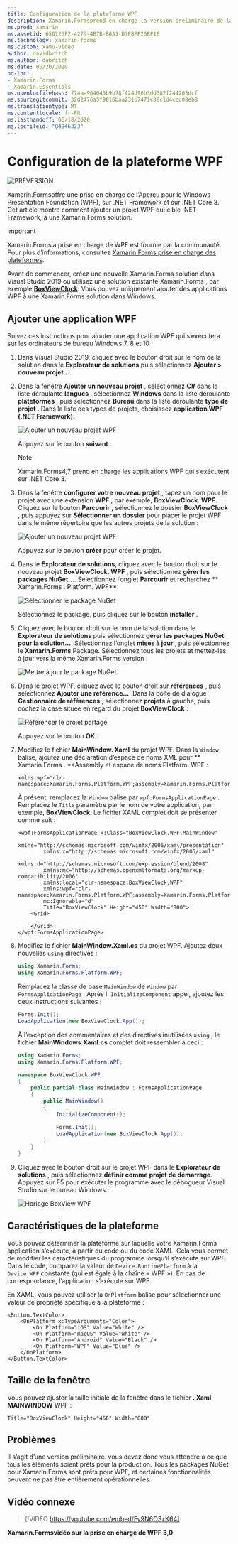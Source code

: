 ```yaml
---
title: Configuration de la plateforme WPF
description: Xamarin.Formsprend en charge la version préliminaire de la plateforme WPF.
ms.prod: xamarin
ms.assetid: 650723F2-4279-4B7B-B0A1-D7F8FF26BF1E
ms.technology: xamarin-forms
ms.custom: xamu-video
author: davidbritch
ms.author: dabritch
ms.date: 05/20/2020
no-loc:
- Xamarin.Forms
- Xamarin.Essentials
ms.openlocfilehash: 774ae964643b9b78f424d96b3dd382f244205dcf
ms.sourcegitcommit: 32d2476a5f9016baa231b7471c88c1d4ccc08eb8
ms.translationtype: MT
ms.contentlocale: fr-FR
ms.lasthandoff: 06/18/2020
ms.locfileid: "84946323"
---
```

# <a name="wpf-platform-setup"></a>Configuration de la plateforme WPF

![PRÉVERSION](~/media/shared/preview.png)

Xamarin.Formsoffre une prise en charge de l’Aperçu pour le Windows Presentation Foundation (WPF), sur .NET Framework et sur .NET Core 3. Cet article montre comment ajouter un projet WPF qui cible .NET Framework, à une Xamarin.Forms solution.

> [!IMPORTANT]
> Xamarin.Formsla prise en charge de WPF est fournie par la communauté. Pour plus d’informations, consultez [ Xamarin.Forms prise en charge des plateformes](https://github.com/xamarin/Xamarin.Forms/wiki/Platform-Support).

Avant de commencer, créez une nouvelle Xamarin.Forms solution dans Visual Studio 2019 ou utilisez une solution existante Xamarin.Forms , par exemple [**BoxViewClock**](https://docs.microsoft.com/samples/xamarin/xamarin-forms-samples/boxview-boxviewclock). Vous pouvez uniquement ajouter des applications WPF à une Xamarin.Forms solution dans Windows.

## <a name="add-a-wpf-application"></a>Ajouter une application WPF

Suivez ces instructions pour ajouter une application WPF qui s’exécutera sur les ordinateurs de bureau Windows 7, 8 et 10 :

1. Dans Visual Studio 2019, cliquez avec le bouton droit sur le nom de la solution dans le **Explorateur de solutions** puis sélectionnez **Ajouter > nouveau projet...**.

2. Dans la fenêtre **Ajouter un nouveau projet** , sélectionnez **C#** dans la liste déroulante **langues** , sélectionnez **Windows** dans la liste déroulante **plateformes** , puis sélectionnez **Bureau** dans la liste déroulante **type de projet** . Dans la liste des types de projets, choisissez **application WPF (.NET Framework)**:

    ![Ajouter un nouveau projet WPF](wpf-images/add-project.png "Ajouter un nouveau projet WPF")

    Appuyez sur le bouton **suivant** .

    > [!NOTE]
    > Xamarin.Forms4,7 prend en charge les applications WPF qui s’exécutent sur .NET Core 3.

3. Dans la fenêtre **configurer votre nouveau projet** , tapez un nom pour le projet avec une extension **WPF** , par exemple, **BoxViewClock. WPF**. Cliquez sur le bouton **Parcourir** , sélectionnez le dossier **BoxViewClock** , puis appuyez sur **Sélectionner un dossier** pour placer le projet WPF dans le même répertoire que les autres projets de la solution :

    ![Ajouter un nouveau projet WPF](wpf-images/configure-project.png "Ajouter un nouveau projet WPF")

    Appuyez sur le bouton **créer** pour créer le projet.

4. Dans le **Explorateur de solutions**, cliquez avec le bouton droit sur le nouveau projet **BoxViewClock. WPF** , puis sélectionnez **gérer les packages NuGet...**. Sélectionnez l’onglet **Parcourir** et recherchez ** Xamarin.Forms . Platform. WPF**:

    ![Sélectionner le package NuGet](wpf-images/select-nuget-package.png "Sélectionner le package NuGet")

    Sélectionnez le package, puis cliquez sur le bouton **installer** .

5. Cliquez avec le bouton droit sur le nom de la solution dans le **Explorateur de solutions** puis sélectionnez **gérer les packages NuGet pour la solution...**. Sélectionnez l’onglet **mises à jour** , puis sélectionnez le **Xamarin.Forms** Package. Sélectionnez tous les projets et mettez-les à jour vers la même Xamarin.Forms version :

    ![Mettre à jour le package NuGet](wpf-images/update-nuget-package.png "Mettre à jour le package NuGet")

6. Dans le projet WPF, cliquez avec le bouton droit sur **références** , puis sélectionnez **Ajouter une référence...**. Dans la boîte de dialogue **Gestionnaire de références** , sélectionnez **projets** à gauche, puis cochez la case située en regard du projet **BoxViewClock** :

    ![Référencer le projet partagé](wpf-images/reference-shared-project.png "Référencer le projet partagé")

    Appuyez sur le bouton **OK** .

7. Modifiez le fichier **MainWindow. Xaml** du projet WPF. Dans la `Window` balise, ajoutez une déclaration d’espace de noms XML pour ** Xamarin.Forms . **Assembly et espace de noms Platform. WPF :

    ```xaml
    xmlns:wpf="clr-namespace:Xamarin.Forms.Platform.WPF;assembly=Xamarin.Forms.Platform.WPF"
    ```

    À présent, remplacez la `Window` balise par `wpf:FormsApplicationPage` . Remplacez le `Title` paramètre par le nom de votre application, par exemple, **BoxViewClock**. Le fichier XAML complet doit se présenter comme suit :

    ```xaml
    <wpf:FormsApplicationPage x:Class="BoxViewClock.WPF.MainWindow"
            xmlns="http://schemas.microsoft.com/winfx/2006/xaml/presentation"
            xmlns:x="http://schemas.microsoft.com/winfx/2006/xaml"
            xmlns:d="http://schemas.microsoft.com/expression/blend/2008"
            xmlns:mc="http://schemas.openxmlformats.org/markup-compatibility/2006"
            xmlns:local="clr-namespace:BoxViewClock.WPF"
            xmlns:wpf="clr-namespace:Xamarin.Forms.Platform.WPF;assembly=Xamarin.Forms.Platform.WPF"            
            mc:Ignorable="d"
            Title="BoxViewClock" Height="450" Width="800">
        <Grid>

        </Grid>
    </wpf:FormsApplicationPage>
    ```

8. Modifiez le fichier **MainWindow.Xaml.cs** du projet WPF. Ajoutez deux nouvelles `using` directives :

    ```csharp
    using Xamarin.Forms;
    using Xamarin.Forms.Platform.WPF;
    ```

    Remplacez la classe de base `MainWindow` de `Window` par `FormsApplicationPage` . Après l' `InitializeComponent` appel, ajoutez les deux instructions suivantes :

    ```csharp
    Forms.Init();
    LoadApplication(new BoxViewClock.App());
    ```

    À l’exception des commentaires et des directives inutilisées `using` , le fichier **MainWindows.Xaml.cs** complet doit ressembler à ceci :

    ```csharp
    using Xamarin.Forms;
    using Xamarin.Forms.Platform.WPF;

    namespace BoxViewClock.WPF
    {
        public partial class MainWindow : FormsApplicationPage
        {
            public MainWindow()
            {
                InitializeComponent();

                Forms.Init();
                LoadApplication(new BoxViewClock.App());
            }
        }
    }
    ```

9. Cliquez avec le bouton droit sur le projet WPF dans le **Explorateur de solutions** , puis sélectionnez **définir comme projet de démarrage**. Appuyez sur F5 pour exécuter le programme avec le débogueur Visual Studio sur le bureau Windows :

    ![Horloge BoxView WPF](wpf-images/wpf-boxviewclock.png "Horloge BoxView WPF" )

## <a name="platform-specifics"></a>Caractéristiques de la plateforme

Vous pouvez déterminer la plateforme sur laquelle votre Xamarin.Forms application s’exécute, à partir du code ou du code XAML. Cela vous permet de modifier les caractéristiques du programme lorsqu’il s’exécute sur WPF. Dans le code, comparez la valeur de `Device.RuntimePlatform` à la `Device.WPF` constante (qui est égale à la chaîne « WPF »). En cas de correspondance, l’application s’exécute sur WPF.

En XAML, vous pouvez utiliser la `OnPlatform` balise pour sélectionner une valeur de propriété spécifique à la plateforme :

```xaml
<Button.TextColor>
    <OnPlatform x:TypeArguments="Color">
        <On Platform="iOS" Value="White" />
        <On Platform="macOS" Value="White" />
        <On Platform="Android" Value="Black" />
        <On Platform="WPF" Value="Blue" />
    </OnPlatform>
</Button.TextColor>
```

## <a name="window-size"></a>Taille de la fenêtre

Vous pouvez ajuster la taille initiale de la fenêtre dans le fichier **. Xaml MAINWINDOW** WPF :

```xaml
Title="BoxViewClock" Height="450" Width="800"
```

## <a name="issues"></a>Problèmes

Il s’agit d’une version préliminaire. vous devez donc vous attendre à ce que tous les éléments soient prêts pour la production. Tous les packages NuGet pour Xamarin.Forms sont prêts pour WPF, et certaines fonctionnalités peuvent ne pas être entièrement opérationnelles.

## <a name="related-video"></a>Vidéo connexe

> [!VIDEO https://youtube.com/embed/Fy9N6OSxK64]

**Xamarin.Formsvidéo sur la prise en charge de WPF 3,0**
